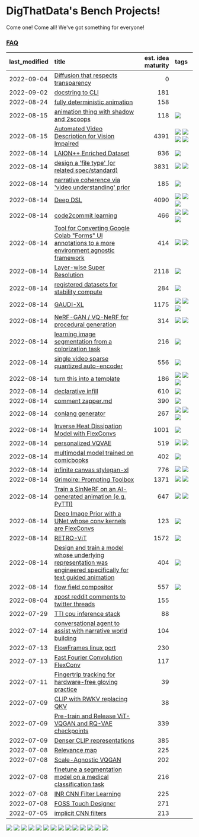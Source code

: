 # DigThatData's Bench Projects!

Come one! Come all! We've got something for everyone!

### [FAQ](https://github.com/dmarx/bench-warmers/blob/main/FAQ.md)

|last_modified|title|est. idea maturity|tags
|:---|:---|---:|:---|
|2022-09-04|[Diffusion that respects transparency](diffusion-that-respects-transparency.md)|0||
|2022-09-02|[docstring to CLI](docstring-to-cli.md)|181||
|2022-08-24|[fully deterministic animation](fully-deterministic-animation.md)|158||
|2022-08-15|[animation thing with shadow and 2scoops](shadow-and2scoops-animation-thing.md)|118|![](https://img.shields.io/badge/tag-animation-61717a)|
|2022-08-15|[Automated Video Description for Vision Impaired](automated-video-description.md)|4391|![](https://img.shields.io/badge/tag-accessibility-e2851f) ![](https://img.shields.io/badge/tag-dataset-7ca620) ![](https://img.shields.io/badge/tag-foundation-0fcaa) ![](https://img.shields.io/badge/tag-publicgood-33b5de)|
|2022-08-14|[LAION++ Enriched Dataset](laion-plus-plus.md)|936|![](https://img.shields.io/badge/tag-dataset-7ca620)|
|2022-08-14|[design a 'file type' (or related spec/standard)](filetype-for-ai-art-and-animation.md)|3831|![](https://img.shields.io/badge/tag-animation-61717a) ![](https://img.shields.io/badge/tag-tooling-72fcc)|
|2022-08-14|[narrative coherence via 'video understanding' prior](narrative_coherence_via_video_understanding_prior.md)|185|![](https://img.shields.io/badge/tag-animation-61717a)|
|2022-08-14|[Deep DSL](multistage-unsupervised-deep-DSL-learning-from-prompts-data.md)|4090|![](https://img.shields.io/badge/tag-experimental-c5d714) ![](https://img.shields.io/badge/tag-prompting-25a9f1) ![](https://img.shields.io/badge/tag-tooling-72fcc)|
|2022-08-14|[code2commit learning](code2commit-learning.md)|466|![](https://img.shields.io/badge/tag-carp-84f8cf) ![](https://img.shields.io/badge/tag-experimental-c5d714) ![](https://img.shields.io/badge/tag-foundation-0fcaa)|
|2022-08-14|[Tool for Converting Google Colab "Forms" UI annotations to a more environment agnostic framework](colab-ui-converter.md)|414|![](https://img.shields.io/badge/tag-colab-9bf4b7) ![](https://img.shields.io/badge/tag-tooling-72fcc)|
|2022-08-14|[Layer-wise Super Resolution](layerwise-and-objectwise-inpainting-and-super-resolution.md)|2118|![](https://img.shields.io/badge/tag-experimental-c5d714)|
|2022-08-14|[registered datasets for stability compute](registered-datasets-for-sstability-compute.md)|284|![](https://img.shields.io/badge/tag-stability-4b9e32)|
|2022-08-14|[GAUDI-XL](gaudi-xl.md)|1175|![](https://img.shields.io/badge/tag-animation-61717a) ![](https://img.shields.io/badge/tag-experimental-c5d714) ![](https://img.shields.io/badge/tag-foundation-0fcaa)|
|2022-08-14|[NeRF-GAN / VQ-NeRF for procedural generation](nerf-gan.md)|314|![](https://img.shields.io/badge/tag-animation-61717a) ![](https://img.shields.io/badge/tag-nerf-6f4790)|
|2022-08-14|[learning image segmentation from a colorization task](learning_image_segmentation_from_a_colorization_task.md)|216|![](https://img.shields.io/badge/tag-experimental-c5d714)|
|2022-08-14|[single video sparse quantized auto-encoder](single_video_sparse_quantized_auto-encoder.md)|556|![](https://img.shields.io/badge/tag-animation-61717a)|
|2022-08-14|[turn this into a template](benchwarmers-template.md)|186|![](https://img.shields.io/badge/tag-meta-a168f4) ![](https://img.shields.io/badge/tag-tooling-72fcc) ![](https://img.shields.io/badge/tag-wip-473080)|
|2022-08-14|[declarative infill](declarative-infill.md)|610|![](https://img.shields.io/badge/tag-experimental-c5d714)|
|2022-08-14|[comment zapper.md](comment-zapper.md)|390|![](https://img.shields.io/badge/tag-tooling-72fcc)|
|2022-08-14|[conlang generator](conlang_lm.md)|267|![](https://img.shields.io/badge/tag-carp-84f8cf) ![](https://img.shields.io/badge/tag-dataset-7ca620) ![](https://img.shields.io/badge/tag-experimental-c5d714)|
|2022-08-14|[Inverse Heat Dissipation Model with FlexConvs](IHDM_with_FlexConvs.md)|1001|![](https://img.shields.io/badge/tag-experimental-c5d714)|
|2022-08-14|[personalized VQVAE](personalized-vqvae.md)|519|![](https://img.shields.io/badge/tag-experimental-c5d714) ![](https://img.shields.io/badge/tag-tooling-72fcc)|
|2022-08-14|[multimodal model trained on comicbooks](multimodal-model-trained-on-comicbooks.md)|402|![](https://img.shields.io/badge/tag-foundation-0fcaa)|
|2022-08-14|[infinite canvas stylegan-xl](infinite-canvas-stylegan-xl.md)|776|![](https://img.shields.io/badge/tag-animation-61717a) ![](https://img.shields.io/badge/tag-experimental-c5d714)|
|2022-08-14|[Grimoire: Prompting Toolbox](grimoire.md)|1371|![](https://img.shields.io/badge/tag-prompting-25a9f1) ![](https://img.shields.io/badge/tag-tooling-72fcc)|
|2022-08-14|[Train a SinNeRF on an AI-generated animation (e.g. PyTTI)](train_a_SinNeRF_on_a_pytti_animation.md)|647|![](https://img.shields.io/badge/tag-animation-61717a) ![](https://img.shields.io/badge/tag-nerf-6f4790)|
|2022-08-14|[Deep Image Prior with a UNet whose conv kernels are FlexConvs](FlexConv_DIP.md)|123|![](https://img.shields.io/badge/tag-experimental-c5d714)|
|2022-08-14|[RETRO-ViT](RETRO-ViT.md)|1572|![](https://img.shields.io/badge/tag-experimental-c5d714)|
|2022-08-14|[Design and train a model whose underlying representation was engineered specifically for text guided animation](image-model-designed-for-clip-guided-animation.md)|404|![](https://img.shields.io/badge/tag-animation-61717a)|
|2022-08-14|[flow field compositor](flow-field-compositor.md)|557|![](https://img.shields.io/badge/tag-tooling-72fcc)|
|2022-08-04|[xpost reddit comments to twitter threads](reddit2twitter.md)|155||
|2022-07-29|[TTI cpu inference stack](TTI-cpu-inference-stack.md)|88||
|2022-07-14|[conversational agent to assist with narrative world building](world-building-agent.md)|104||
|2022-07-13|[FlowFrames linux port](flowframes-linux-port.md)|230||
|2022-07-13|[Fast Fourier Convolution FlexConv](FFC-Flexconv.md)|117||
|2022-07-11|[Fingertrip tracking for hardware-free gloving practice](fingertrip_tracking_for_hardware_free_gloveing_practice.md)|39||
|2022-07-09|[CLIP with RWKV replacing QKV](RWKV-CLIP.md)|38||
|2022-07-09|[Pre-train and Release ViT-VQGAN and RQ-VAE checkpoints](pretrained_vit-vqgan_checkpoints.md)|339||
|2022-07-09|[Denser CLIP representations](denser-CLIP.md)|385||
|2022-07-08|[Relevance map](Relevance_map.md)|225||
|2022-07-08|[Scale-Agnostic VQGAN](scale-agnostic_VQGAN.md)|202||
|2022-07-08|[finetune a segmentation model on a medical classification task](finetune_a_segmentation_model_on_a_medical_classification_task.md)|216||
|2022-07-08|[INR CNN Filter Learning](INR_CNN_filter_learning.md)|225||
|2022-07-08|[FOSS Touch Designer](FOSS_touch_designer.md)|271||
|2022-07-05|[implicit CNN filters](implicit-cnn-filters.md)|213||

![](https://img.shields.io/badge/tag-experimental-c5d714) ![](https://img.shields.io/badge/tag-carp-84f8cf) ![](https://img.shields.io/badge/tag-colab-9bf4b7) ![](https://img.shields.io/badge/tag-nerf-6f4790) ![](https://img.shields.io/badge/tag-wip-473080) ![](https://img.shields.io/badge/tag-stability-4b9e32) ![](https://img.shields.io/badge/tag-prompting-25a9f1) ![](https://img.shields.io/badge/tag-publicgood-33b5de) ![](https://img.shields.io/badge/tag-meta-a168f4) ![](https://img.shields.io/badge/tag-accessibility-e2851f) ![](https://img.shields.io/badge/tag-tooling-72fcc) ![](https://img.shields.io/badge/tag-foundation-0fcaa) ![](https://img.shields.io/badge/tag-dataset-7ca620) ![](https://img.shields.io/badge/tag-animation-61717a)
